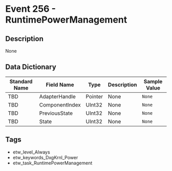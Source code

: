 # Event 256 - RuntimePowerManagement

## Description
None

## Data Dictionary
|Standard Name|Field Name|Type|Description|Sample Value|
|---|---|---|---|---|
|TBD|AdapterHandle|Pointer|None|`None`|
|TBD|ComponentIndex|UInt32|None|`None`|
|TBD|PreviousState|UInt32|None|`None`|
|TBD|State|UInt32|None|`None`|

## Tags
* etw_level_Always
* etw_keywords_DxgKrnl_Power
* etw_task_RuntimePowerManagement